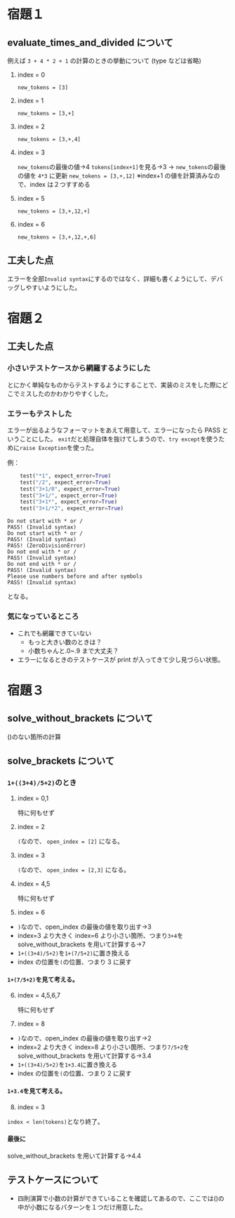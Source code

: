 # 宿題１

## evaluate_times_and_divided について

例えば `3 + 4 * 2 + 1` の計算のときの挙動について
(type などは省略)

1. index = 0

   `new_tokens = [3]`

2. index = 1

   `new_tokens = [3,+]`

3. index = 2

   `new_tokens = [3,+,4]`

4. index = 3

   `new_tokens`の最後の値->4
   `tokens[index+1]`を見る->3
   -> `new_tokens`の最後の値を `4*3` に更新
   `new_tokens = [3,+,12]`
   ※index+1 の値を計算済みなので、index は２つすすめる

5. index = 5

   `new_tokens = [3,+,12,+]`

6. index = 6

   `new_tokens = [3,+,12,+,6]`

## 工夫した点

エラーを全部`Invalid syntax`にするのではなく、詳細も書くようにして、デバッグしやすいようにした。

# 宿題２

## 工夫した点

### 小さいテストケースから網羅するようにした

とにかく単純なものからテストするようにすることで、実装のミスをした際にどこでミスしたのかわかりやすくした。

### エラーもテストした

エラーが出るようなフォーマットをあえて用意して、エラーになったら PASS ということにした。
`exit`だと処理自体を抜けてしまうので、`try except`を使うために`raise Exception`を使った。

例：

```py
    test("*1", expect_error=True)
    test("/2", expect_error=True)
    test("3+1/0", expect_error=True)
    test("3+1/", expect_error=True)
    test("3+1*", expect_error=True)
    test("3+1/*2", expect_error=True)

```

```
Do not start with * or /
PASS! (Invalid syntax)
Do not start with * or /
PASS! (Invalid syntax)
PASS! (ZeroDivisionError)
Do not end with * or /
PASS! (Invalid syntax)
Do not end with * or /
PASS! (Invalid syntax)
Please use numbers before and after symbols
PASS! (Invalid syntax)
```

となる。

### 気になっているところ

- これでも網羅できていない
  - もっと大きい数のときは？
  - 小数ちゃんと.0~.9 まで大丈夫？
- エラーになるときのテストケースが print が入ってきて少し見づらい状態。

# 宿題３

## solve_without_brackets について

()のない箇所の計算

## solve_brackets について

### `1+((3+4)/5+2)`のとき

1. index = 0,1

   特に何もせず

2. index = 2

   `(`なので、
   `open_index = [2]`
   になる。

3. index = 3

   `(`なので、
   `open_index = [2,3]`
   になる。

4. index = 4,5

   特に何もせず

5. index = 6

- `)`なので、open_index の最後の値を取り出す->3
- index=3 より大きく index=6 より小さい箇所、つまり`3+4`を solve_without_brackets を用いて計算する->7
- `1+((3+4)/5+2)`を`1+(7/5+2)`に置き換える
- index の位置を`(`の位置、つまり 3 に戻す

#### `1+(7/5+2)`を見て考える。

6. index = 4,5,6,7

   特に何もせず

7. index = 8

- `)`なので、open_index の最後の値を取り出す->2
- index=2 より大きく index=8 より小さい箇所、つまり`7/5+2`を solve_without_brackets を用いて計算する->3.4
- `1+((3+4)/5+2)`を`1+3.4`に置き換える
- index の位置を`(`の位置、つまり 2 に戻す

#### `1+3.4`を見て考える。

8. index = 3

`index < len(tokens)`となり終了。

#### 最後に

solve_without_brackets を用いて計算する->4.4

## テストケースについて

- 四則演算で小数の計算ができていることを確認してあるので、ここでは()の中が小数になるパターンを１つだけ用意した。
